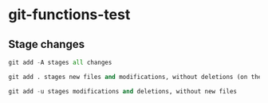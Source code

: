 # git-functions-test

## Stage changes
```python
git add -A stages all changes

git add . stages new files and modifications, without deletions (on the current directory and its subdirectories).

git add -u stages modifications and deletions, without new files
```
